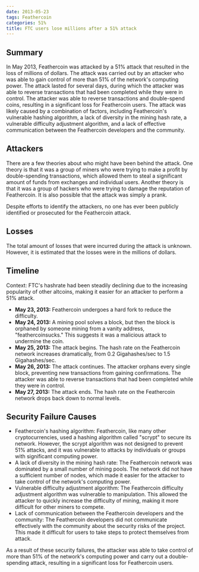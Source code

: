 ```yaml
---
date: 2013-05-23
tags: Feathercoin
categories: 51%
title: FTC users lose millions after a 51% attack 
---
```


## Summary

In May 2013, Feathercoin was attacked by a 51% attack that resulted in the loss of millions of dollars. The attack was carried out by an attacker who was able to gain control of more than 51% of the network's computing power. The attack lasted for several days, during which the attacker was able to reverse transactions that had been completed while they were in control. The attacker was able to reverse transactions and double-spend coins, resulting in a significant loss for Feathercoin users. The attack was likely caused by a combination of factors, including Feathercoin's vulnerable hashing algorithm, a lack of diversity in the mining hash rate, a vulnerable difficulty adjustment algorithm, and a lack of effective communication between the Feathercoin developers and the community.

## Attackers

There are a few theories about who might have been behind the attack. One theory is that it was a group of miners who were trying to make a profit by double-spending transactions, which allowed them to steal a significant amount of funds from exchanges and individual users. Another theory is that it was a group of hackers who were trying to damage the reputation of Feathercoin. It is also possible that the attack was simply a prank.

Despite efforts to identify the attackers, no one has ever been publicly identified or prosecuted for the Feathercoin attack.

## Losses

The total amount of losses that were incurred during the attack is unknown. However, it is estimated that the losses were in the millions of dollars.

## Timeline

Context: FTC's hashrate had been steadily declining due to the increasing popularity of other altcoins, making it easier for an attacker to perform a 51% attack.
- **May 23, 2013:** Feathercoin undergoes a hard fork to reduce the difficulty.
- **May 24, 2013:** A mining pool solves a block, but then the block is orphaned by someone mining from a vanity address, "feathercoinsucks." This suggests it was a malicious attack to undermine the coin.
- **May 25, 2013:** The attack begins. The hash rate on the Feathercoin network increases dramatically, from 0.2 Gigahashes/sec to 1.5 Gigahashes/sec.
- **May 26, 2013:** The attack continues. The attacker orphans every single block, preventing new transactions from gaining confirmations. The attacker was able to reverse transactions that had been completed while they were in control.
- **May 27, 2013:** The attack ends. The hash rate on the Feathercoin network drops back down to normal levels.

## Security Failure Causes

- Feathercoin's hashing algorithm: Feathercoin, like many other cryptocurrencies, used a hashing algorithm called "scrypt" to secure its network. However, the scrypt algorithm was not designed to prevent 51% attacks, and it was vulnerable to attacks by individuals or groups with significant computing power.
- A lack of diversity in the mining hash rate: The Feathercoin network was dominated by a small number of mining pools. The network did not have a sufficient number of nodes, which made it easier for the attacker to take control of the network's computing power.
- Vulnerable difficulty adjustment algorithm: The Feathercoin difficulty adjustment algorithm was vulnerable to manipulation. This allowed the attacker to quickly increase the difficulty of mining, making it more difficult for other miners to compete.
- Lack of communication between the Feathercoin developers and the community: The Feathercoin developers did not communicate effectively with the community about the security risks of the project. This made it difficult for users to take steps to protect themselves from attack.

As a result of these security failures, the attacker was able to take control of more than 51% of the network's computing power and carry out a double-spending attack, resulting in a significant loss for Feathercoin users.
